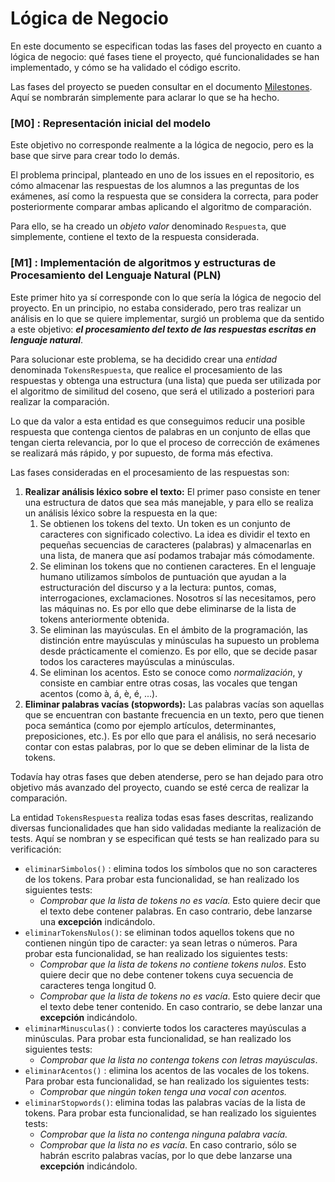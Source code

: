 # Lógica de Negocio

En este documento se especifican todas las fases del proyecto en cuanto a lógica de negocio: qué fases tiene el proyecto, qué funcionalidades se han implementado, y cómo se ha validado el código escrito.

Las fases del proyecto se pueden consultar en el documento [Milestones](milestones.md). Aquí se nombrarán simplemente para aclarar lo que se ha hecho.

### [M0] : Representación inicial del modelo

Este objetivo no corresponde realmente a la lógica de negocio, pero es la base que sirve para crear todo lo demás.

El problema principal, planteado en uno de los issues en el repositorio, es cómo almacenar las respuestas de los alumnos a las preguntas de los exámenes, así como la respuesta que se considera la correcta, para poder posteriormente comparar ambas aplicando el algoritmo de comparación.

Para ello, se ha creado un *objeto valor* denominado `Respuesta`, que simplemente, contiene el texto de la respuesta considerada.

### [M1] : Implementación de algoritmos y estructuras de Procesamiento del Lenguaje Natural (PLN)

Este primer hito ya sí corresponde con lo que sería la lógica de negocio del proyecto. En un principio, no estaba considerado, pero tras realizar un análisis en lo que se quiere implementar, surgió un problema que da sentido a este objetivo: ***el procesamiento del texto de las respuestas escritas en lenguaje natural***.

Para solucionar este problema, se ha decidido crear una *entidad* denominada `TokensRespuesta`, que realice el procesamiento de las respuestas y obtenga una estructura (una lista) que pueda ser utilizada por el algoritmo de similitud del coseno, que será el utilizado a posteriori para realizar la comparación.

Lo que da valor a esta entidad es que conseguimos reducir una posible respuesta que contenga cientos de palabras en un conjunto de ellas que tengan cierta relevancia, por lo que el proceso de corrección de exámenes se realizará más rápido, y por supuesto, de forma más efectiva.

Las fases consideradas en el procesamiento de las respuestas son:

1. **Realizar análisis léxico sobre el texto:** El primer paso consiste en tener una estructura de datos que sea más manejable, y para ello se realiza un análisis léxico sobre la respuesta en la que:
   1. Se obtienen los tokens del texto.  Un token es un conjunto de caracteres con significado colectivo. La idea es dividir el texto en pequeñas secuencias de caracteres (palabras) y almacenarlas en una lista, de manera que así podamos trabajar más cómodamente.
   2. Se eliminan los tokens que no contienen caracteres. En el lenguaje humano utilizamos símbolos de puntuación que ayudan a la estructuración del discurso y a la lectura: puntos, comas, interrogaciones, exclamaciones. Nosotros sí las necesitamos, pero las máquinas no. Es por ello que debe eliminarse de la lista de tokens anteriormente obtenida.
   3. Se eliminan las mayúsculas. En el ámbito de la programación, las distinción entre mayúsculas y minúsculas ha supuesto un problema desde prácticamente el comienzo. Es por ello, que se decide pasar todos los caracteres mayúsculas a minúsculas.
   4. Se eliminan los acentos. Esto se conoce como *normalización*, y consiste en cambiar entre otras cosas, las vocales que tengan acentos (como à, á, è, é, ...).
2. **Eliminar palabras vacías (stopwords):** Las palabras vacías son aquellas que se encuentran con bastante frecuencia en un texto, pero que tienen poca semántica (como por ejemplo artículos, determinantes, preposiciones, etc.). Es por ello que para el análisis, no será necesario contar con estas palabras, por lo que se deben eliminar de la lista de tokens.

Todavía hay otras fases que deben atenderse, pero se han dejado para otro objetivo más avanzado del proyecto, cuando se esté cerca de realizar la comparación.

La entidad `TokensRespuesta` realiza todas esas fases descritas, realizando diversas funcionalidades que han sido validadas mediante la realización de tests. Aquí se nombran y se especifican qué tests se han realizado para su verificación:

* `eliminarSimbolos()` : elimina todos los símbolos que no son caracteres de los tokens. Para probar esta funcionalidad, se han realizado los siguientes tests:
  * *Comprobar que la lista de tokens no es vacía.* Esto quiere decir que el texto debe contener palabras. En caso contrario, debe lanzarse una **excepción** indicándolo.
* `eliminarTokensNulos()`: se eliminan todos aquellos tokens que no contienen ningún tipo de caracter: ya sean letras o números. Para probar esta funcionalidad, se han realizado los siguientes tests:
  * *Comprobar que la lista de tokens no contiene tokens nulos*. Esto quiere decir que no debe contener tokens cuya secuencia de caracteres tenga longitud 0.
  * *Comprobar que la lista de tokens no es vacía*. Esto quiere decir que el texto debe tener contenido. En caso contrario, se debe lanzar una **excepción** indicándolo.
* `eliminarMinusculas()` : convierte todos los caracteres mayúsculas a minúsculas. Para probar esta funcionalidad, se han realizado los siguientes tests:
  * *Comprobar que la lista no contenga tokens con letras mayúsculas*.
* `eliminarAcentos()` : elimina los acentos de las vocales de los tokens. Para probar esta funcionalidad, se han realizado los siguientes tests:
  * *Comprobar que ningún token tenga una vocal con acentos.*
* `eliminarStopwords()`: elimina todas las palabras vacías de la lista de tokens. Para probar esta funcionalidad, se han realizado los siguientes tests:
  * *Comprobar que la lista no contenga ninguna palabra vacía.*
  * *Comprobar que la lista no es vacía*. En caso contrario, sólo se habrán escrito palabras vacías, por lo que debe lanzarse una **excepción** indicándolo.

